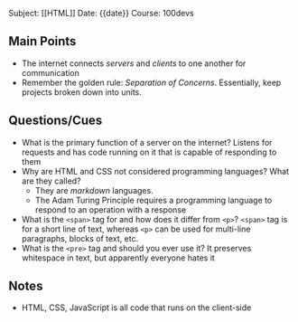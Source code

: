 Subject: [[HTML]]
Date: {{date}}
Course: 100devs

## Main Points
- The internet connects *servers* and *clients* to one another for communication
- Remember the golden rule: *Separation of Concerns*. Essentially, keep projects broken down into units.

## Questions/Cues
- What is the primary function of a server on the internet?
	Listens for requests and has code running on it that is capable of responding to them
- Why are HTML and CSS not considered programming languages? What are they called?
	- They are *markdown* languages.
	- The Adam Turing Principle requires a programming language to respond to an operation with a response
- What is the ``<span>`` tag for and how does it differ from ``<p>``?
	``<span>`` tag is for a short line of text, whereas ``<p>`` can be used for multi-line paragraphs, blocks of text, etc.
- What is the ``<pre>`` tag and should you ever use it?
	It preserves whitespace in text, but apparently everyone hates it

## Notes
- HTML, CSS, JavaScript is all code that runs on the client-side
